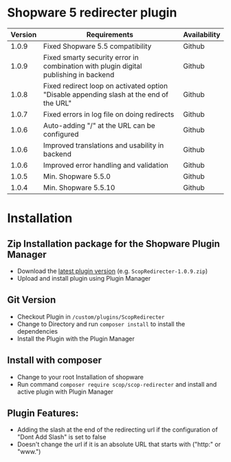 # Shopware 5 redirecter plugin

| Version 	| Requirements               	                                                            | Availability   |
|---------	|-------------------------------------------------------------------------------------------|----------------|
| 1.0.9     | Fixed Shopware 5.5 compatibility                                                          | Github         |
| 1.0.9     | Fixed smarty security error in combination with plugin digital publishing in backend       | Github         |
| 1.0.8     | Fixed redirect loop on activated option "Disable appending slash at the end of the URL"   | Github         |
| 1.0.7     | Fixed errors in log file on doing redirects       	                                    | Github         |
| 1.0.6     | Auto-adding "/" at the URL can be configured      	                                    | Github         |
| 1.0.6     | Improved translations and usability in backend     	                                    | Github         |
| 1.0.6     | Improved error handling and validation   	                                                | Github         |
| 1.0.5     | Min. Shopware 5.5.0    	                                                                | Github         |
| 1.0.4     | Min. Shopware 5.5.10    	                                                                | Github         |



# Installation

## Zip Installation package for the Shopware Plugin Manager

* Download the [latest plugin version](https://github.com/scope01-GmbH/ScopRedirecter/releases/latest/) (e.g. `ScopRedirecter-1.0.9.zip`)
* Upload and install plugin using Plugin Manager

## Git Version
* Checkout Plugin in `/custom/plugins/ScopRedirecter`
* Change to Directory and run `composer install` to install the dependencies
* Install the Plugin with the Plugin Manager

## Install with composer
* Change to your root Installation of shopware
* Run command `composer require scop/scop-redirecter` and install and active plugin with Plugin Manager

## Plugin Features:
* Adding the slash at the end of the redirecting url if the configuration of "Dont Add Slash" is set to false
* Doesn't change the url if it is an absolute URL that starts with ("http:" or "www.")